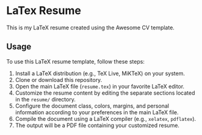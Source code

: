 # LaTex Resume

This is my LaTeX resume created using the Awesome CV template.

## Usage

To use this LaTeX resume template, follow these steps:

1. Install a LaTeX distribution (e.g., TeX Live, MiKTeX) on your system.
2. Clone or download this repository.
3. Open the main LaTeX file (`resume.tex`) in your favorite LaTeX editor.
4. Customize the resume content by editing the separate sections located in the `resume/` directory.
5. Configure the document class, colors, margins, and personal information according to your preferences in the main LaTeX file.
6. Compile the document using a LaTeX compiler (e.g., `xelatex`, `pdflatex`).
7. The output will be a PDF file containing your customized resume.



